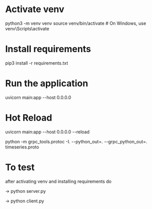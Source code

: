 # Activate venv

python3 -m venv venv
source venv/bin/activate # On Windows, use venv\Scripts\activate

# Install requirements

pip3 install -r requirements.txt

# Run the application

uvicorn main:app --host 0.0.0.0

# Hot Reload

uvicorn main:app --host 0.0.0.0 --reload

python -m grpc_tools.protoc -I. --python_out=. --grpc_python_out=. timeseries.proto

# To test

after activating venv and installing requirements do

-> python server.py

-> python client.py
